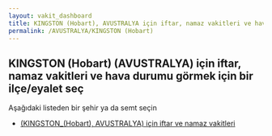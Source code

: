 ```yaml
---
layout: vakit_dashboard
title: KINGSTON (Hobart), AVUSTRALYA için iftar, namaz vakitleri ve hava durumu - ilçe/eyalet seç
permalink: /AVUSTRALYA/KINGSTON (Hobart)
---
```


## KINGSTON (Hobart) (AVUSTRALYA) için iftar, namaz vakitleri ve hava durumu  görmek için bir ilçe/eyalet seç

Aşağıdaki listeden bir şehir ya da semt seçin

* [ (KINGSTON_(Hobart), AVUSTRALYA) için iftar ve namaz vakitleri](/AVUSTRALYA/KINGSTON_(Hobart)/)

<script type="text/javascript">
  var GLOBAL_COUNTRY = 'AVUSTRALYA';
  var GLOBAL_CITY = 'KINGSTON (Hobart)';
  var GLOBAL_STATE = 'KINGSTON (Hobart)';
</script>
